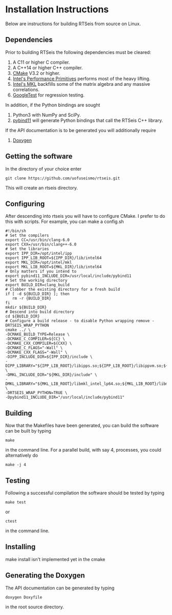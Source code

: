 # Installation Instructions

Below are instructions for building RTSeis from source on Linux.

## Dependencies

Prior to building RTSeis the following dependencies must be cleared:

   1. A C11 or higher C compiler.
   2. A C++14 or higher C++ compiler.
   3. [CMake](https://cmake.org/) V3.2 or higher.
   4. [Intel's Performance Primitives](https://software.intel.com/en-us/intel-ipp) performs most of the heavy lifting.
   5. [Intel's MKL](https://software.intel.com/en-us/mkl) backfills some of the matrix algebra and any massive correlations.
   6. [GoogleTest](https://github.com/google/googletest) for regression testing.

In addition, if the Python bindings are sought

   1. Python3 with NumPy and SciPy.
   2. [pybind11](https://pybind11.readthedocs.io/en/stable/) will generate Python bindings that call the RTSeis C++ library.

If the API documentation is to be generated you will additionally require

   1. [Doxygen](http://www.doxygen.nl/)

## Getting the software

In the directory of your choice enter

    git clone https://github.com/uofuseismo/rtseis.git

This will create an rtseis directory.

## Configuring

After descending into rtseis you will have to configure CMake.  I prefer to do this with scripts.  For example, you can make a config.sh

    #!/bin/sh
    # Set the compilers
    export CC=/usr/bin/clang-6.0
    export CXX=/usr/bin/clang++-6.0
    # Set the libraries
    export IPP_DIR=/opt/intel/ipp
    export IPP_LIB_ROOT=${IPP_DIR}/lib/intel64
    export MKL_DIR=/opt/intel/mkl
    export MKL_LIB_ROOT=${MKL_DIR}/lib/intel64
    # Only matters if you intend to 
    export pybind11_INCLUDE_DIR=/usr/local/include/pybind11
    # Set the working directory
    export BUILD_DIR=clang_build 
    # Clobber the existing directory for a fresh build
    if [ -d ${BUILD_DIR} ]; then
       rm -r {BUILD_DIR}
    fi
    mkdir ${BUILD_DIR}
    # Descend into build directory 
    cd ${BUILD_DIR}
    # Configure a build release - to disable Python wrapping remove -DRTSEIS_WRAP_PYTHON
    cmake ../ \
    -DCMAKE_BUILD_TYPE=Release \
    -DCMAKE_C_COMPILER=${CC} \
    -DCMAKE_CXX_COMPILER=${CXX} \
    -DCMAKE_C_FLAGS="-Wall" \
    -DCMAKE_CXX_FLAGS="-Wall" \
    -DIPP_INCLUDE_DIR=${IPP_DIR}/include \
    -DIPP_LIBRARY="${IPP_LIB_ROOT}/libipps.so;${IPP_LIB_ROOT}/libippvm.so;${IPP_LIB_ROOT}/libippcore.so" \
    -DMKL_INCLUDE_DIR="${MKL_DIR}/include" \
    -DMKL_LIBRARY="${MKL_LIB_ROOT}/libmkl_intel_lp64.so;${MKL_LIB_ROOT}/libmkl_sequential.so;${MKL_LIB_ROOT}/libmkl_core.so;${MKL_LIB_ROOT}/libmkl_avx2.so" \
    -DRTSEIS_WRAP_PYTHON=TRUE \
    -Dpybind11_INCLUDE_DIR="/usr/local/include/pybind11"

## Building

Now that the Makefiles have been generated, you can build the software can be built by typing

    make

in the command line.  For a parallel build, with say 4, processes, you could alternatively do

    make -j 4

## Testing

Following a successful compilation the software should be tested by typing

    make test

or 

    ctest

in the command line.

## Installing

make install isn't implemented yet in the cmake

## Generating the Doxygen

The API documentation can be generated by typing

    doxygen Doxyfile

in the root source directory.

